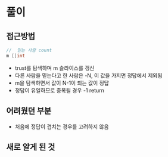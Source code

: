 # 풀이

## 접근방법

```go
//  믿는 사람 count
m []int
```

- trust를 탐색하며 m 슬라이스를 갱신
- 다른 사람을 믿는다고 한 사람은 -N, 이 값을 가지면 정답에서 제외됨
- m을 탐색하면서 값이 N-1이 되는 값이 정답
- 정답이 유일하므로 중복될 경우 -1 return

## 어려웠던 부분

- 처음에 정답이 겹치는 경우를 고려하지 않음

## 새로 알게 된 것
